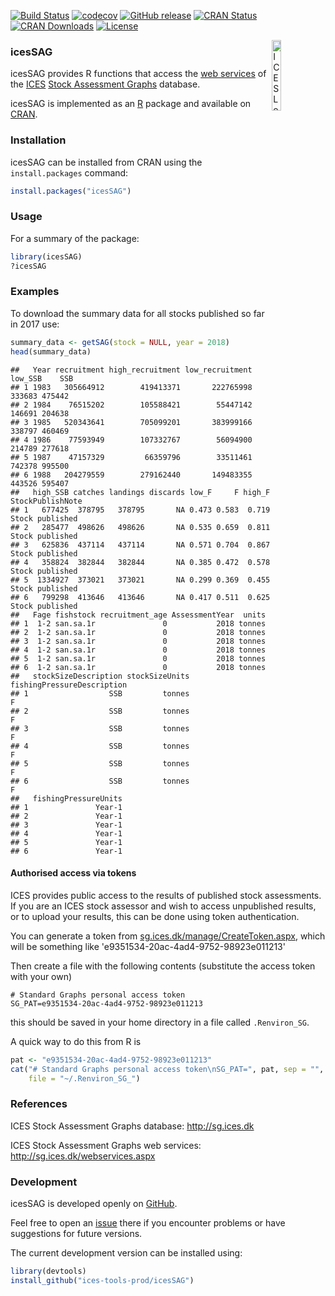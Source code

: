 [![Build Status](https://travis-ci.org/ices-tools-prod/icesSAG.svg?branch=release)](https://travis-ci.org/ices-tools-prod/icesSAG) [![codecov](https://codecov.io/gh/ices-tools-prod/icesSAG/branch/master/graph/badge.svg)](https://codecov.io/gh/ices-tools-prod/icesSAG) [![GitHub release](https://img.shields.io/github/release/ices-tools-prod/icesSAG.svg?maxAge=6000)]() [![CRAN Status](http://r-pkg.org/badges/version/icesSAG)](https://cran.r-project.org/package=icesSAG) [![CRAN Downloads](http://cranlogs.r-pkg.org/badges/icesSAG)](https://cran.r-project.org/package=icesSAG) [![License](https://img.shields.io/badge/license-GPL%20(%3E%3D%202)-blue.svg)](https://www.gnu.org/licenses/gpl-3.0.en.html)

[<img align="right" alt="ICES Logo" width="17%" height="17%" src="http://ices.dk/_layouts/15/1033/images/icesimg/iceslogo.png">](http://ices.dk)

### icesSAG

icesSAG provides R functions that access the [web services](http://sg.ices.dk/webservices.aspx) of the [ICES](http://ices.dk) [Stock Assessment Graphs](http://sg.ices.dk) database.

icesSAG is implemented as an [R](https://www.r-project.org) package and available on [CRAN](https://cran.r-project.org/package=icesSAG).

### Installation

icesSAG can be installed from CRAN using the `install.packages` command:

``` r
install.packages("icesSAG")
```

### Usage

For a summary of the package:

``` r
library(icesSAG)
?icesSAG
```

### Examples

To download the summary data for all stocks published so far in 2017 use:

``` r
summary_data <- getSAG(stock = NULL, year = 2018)
head(summary_data)
```

    ##   Year recruitment high_recruitment low_recruitment low_SSB    SSB
    ## 1 1983   305664912        419413371       222765998  333683 475442
    ## 2 1984    76515202        105588421        55447142  146691 204638
    ## 3 1985   520343641        705099201       383999166  338797 460469
    ## 4 1986    77593949        107332767        56094900  214789 277618
    ## 5 1987    47157329         66359796        33511461  742378 995500
    ## 6 1988   204279559        279162440       149483355  443526 595407
    ##   high_SSB catches landings discards low_F     F high_F StockPublishNote
    ## 1   677425  378795   378795       NA 0.473 0.583  0.719  Stock published
    ## 2   285477  498626   498626       NA 0.535 0.659  0.811  Stock published
    ## 3   625836  437114   437114       NA 0.571 0.704  0.867  Stock published
    ## 4   358824  382844   382844       NA 0.385 0.472  0.578  Stock published
    ## 5  1334927  373021   373021       NA 0.299 0.369  0.455  Stock published
    ## 6   799298  413646   413646       NA 0.417 0.511  0.625  Stock published
    ##   Fage fishstock recruitment_age AssessmentYear  units
    ## 1  1-2 san.sa.1r               0           2018 tonnes
    ## 2  1-2 san.sa.1r               0           2018 tonnes
    ## 3  1-2 san.sa.1r               0           2018 tonnes
    ## 4  1-2 san.sa.1r               0           2018 tonnes
    ## 5  1-2 san.sa.1r               0           2018 tonnes
    ## 6  1-2 san.sa.1r               0           2018 tonnes
    ##   stockSizeDescription stockSizeUnits fishingPressureDescription
    ## 1                  SSB         tonnes                          F
    ## 2                  SSB         tonnes                          F
    ## 3                  SSB         tonnes                          F
    ## 4                  SSB         tonnes                          F
    ## 5                  SSB         tonnes                          F
    ## 6                  SSB         tonnes                          F
    ##   fishingPressureUnits
    ## 1               Year-1
    ## 2               Year-1
    ## 3               Year-1
    ## 4               Year-1
    ## 5               Year-1
    ## 6               Year-1

#### Authorised access via tokens

ICES provides public access to the results of published stock assessments. If you are an ICES stock assessor and wish to access unpublished results, or to upload your results, this can be done using token authentication.

You can generate a token from [sg.ices.dk/manage/CreateToken.aspx](https://sg.ices.dk/manage/CreateToken.aspx), which will be something like 'e9351534-20ac-4ad4-9752-98923e011213'

Then create a file with the following contents (substitute the access token with your own)

    # Standard Graphs personal access token
    SG_PAT=e9351534-20ac-4ad4-9752-98923e011213

this should be saved in your home directory in a file called `.Renviron_SG`.

A quick way to do this from R is

``` r
pat <- "e9351534-20ac-4ad4-9752-98923e011213"
cat("# Standard Graphs personal access token\nSG_PAT=", pat, sep = "", 
    file = "~/.Renviron_SG_")
```

### References

ICES Stock Assessment Graphs database: <http://sg.ices.dk>

ICES Stock Assessment Graphs web services: <http://sg.ices.dk/webservices.aspx>

### Development

icesSAG is developed openly on [GitHub](https://github.com/ices-tools-prod/icesSAG).

Feel free to open an [issue](https://github.com/ices-tools-prod/icesSAG/issues) there if you encounter problems or have suggestions for future versions.

The current development version can be installed using:

``` r
library(devtools)
install_github("ices-tools-prod/icesSAG")
```
